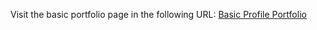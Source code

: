 Visit the basic portfolio page in the following URL: 
[Basic Profile Portfolio]( https://seen-at.github.io/basic_portfolio/)